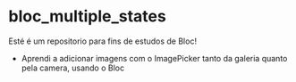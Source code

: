 # bloc_multiple_states

Esté é um repositorio para fins de estudos de Bloc!

- Aprendi a adicionar imagens com o ImagePicker tanto da galeria quanto pela camera, usando o Bloc
